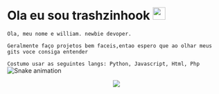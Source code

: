 # Ola eu sou trashzinhook <img src="https://github.com/TheDudeThatCode/TheDudeThatCode/blob/master/Assets/Earth.gif" width="29px">

```Ola, meu nome e william. newbie devoper.```

```Geralmente faço projetos bem faceis,entao espero que ao olhar meus gits voce consiga entender```

```Costumo usar as seguintes langs: Python, Javascript, Html, Php ```
![Snake animation](https://github.com/USERNAME/USERNAME/blob/output/github-contribution-grid-snake.svg)
<p align="center">
  <img align="center" src="https://github-readme-stats.vercel.app/api/?username=Trashzinhook&show_icons=true&title_color=94fcff&icon_color=79ff97&text_color=fe9fe6&bg_color=151515" />
</p>
